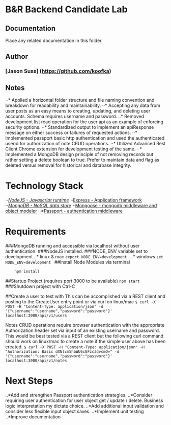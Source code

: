 # B&R Backend Candidate Lab

## Documentation

Place any related documentation in this folder.

## Author
### [Jason Suss] (https://github.com/koofka)

## Notes

⋅⋅* Applied a horizontal folder structure and file naming convention and breakdown for readability and maintainability.
⋅⋅* Accepting any data from user posts as an easy means to creating, updating, and deleting user accounts. Schema requires username and password.
..* Removed development list read operation for the user api as an example of enforcing security options.
⋅⋅* Standardized output to implement an apiResponse message on either success or failures of requested actions.
⋅⋅* Implemented passport basic http authentication and used the authenticated userid for authorization of note CRUD operations.
⋅⋅* Utilized Advanced Rest Client Chrome extension for development testing of the same.
⋅⋅* Implemented a MongoDB design principle of not removing records but rather setting a delete boolean to true.  Prefer to maintain data and flag as deleted versus removal for historical and database integrity.

# Technology Stack
⋅⋅*[NodeJS - Javascript runtime](https://nodejs.org/)
⋅⋅*[Express - Application framework](http://expressjs.com/)
⋅⋅*[MongoDB - NoSQL data store](https://www.mongodb.org)
⋅⋅*[Mongoose - mongodb middleware and object modeler](http://mongoosejs.com/)
⋅⋅*[Passport - authentication middleware](http://passportjs.org/)

# Requirements
###MongoDB running and accessible via localhost without user authentication.
###NodeJS installed.
###NODE_ENV variable set to development
..* linux & mac ```export NODE_ENV=development ```
..* windows ```set NODE_ENV=development ```
##Install Node Modules via terminal
``` cd {project folder}
    npm install
```
##Startup Project (requires port 3000 to be available)
``` npm start ```
###Shutdown project with Ctrl-C

##Create a user to test with
This can be accomplished via a REST client and posting to the CreateUser entry point or via curl on linux/mac
``` $ curl -X POST -H "Content-Type: application/json" -d '{"username":"username","password":"password"}' localhost:3000/api/v1/users ```

Notes CRUD operations require browser authentication with the appropriate Authorization header set via input of an existing username and password.
This would be best tested via a REST client but the following curl command should work on linux/mac to create a note if the simple user above has been created.
``` $ curl -X POST -H "Content-Type: application/json" -H "Authorization: Basic dXNlcm5hbWU6cGFzc3dvcmQ=" -d '{"username":"username","password":"password"}' localhost:3000/api/v1/notes ```

# Next Steps
..*Add and strengthen Passport authentication strategies.
..*Consider requiring user authentication for user object get / update / delete.  Business logic interpretation my dictate choice.
..*Add additional input validation and consider less flexible input object saves.
..*Implement unit testing
..*Improve documentation
